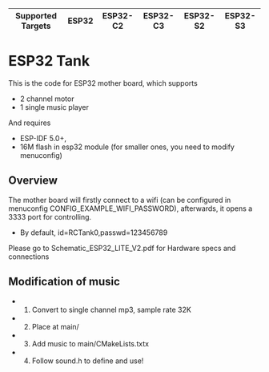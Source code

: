 | Supported Targets | ESP32 | ESP32-C2 | ESP32-C3 | ESP32-S2 | ESP32-S3 |
| ----------------- | ----- | -------- | -------- | -------- | -------- |


# ESP32 Tank
This is the code for ESP32 mother board, which supports
* 2 channel motor
* 1 single music player

And requires
* ESP-IDF 5.0+,
* 16M flash in esp32 module (for smaller ones, you need to modify menuconfig)
## Overview
The mother board will firstly connect to a wifi (can be configured in menuconfig CONFIG_EXAMPLE_WIFI_PASSWORD), afterwards, it opens a 3333 port for controlling.
- By default, id=RCTank0,passwd=123456789

Please go to Schematic_ESP32_LITE_V2.pdf for Hardware specs and connections
## Modification of music
- 1. Convert to single channel mp3, sample rate 32K
- 2. Place at main/
- 3. Add music to main/CMakeLists.txtx
- 4. Follow sound.h to define and use!


